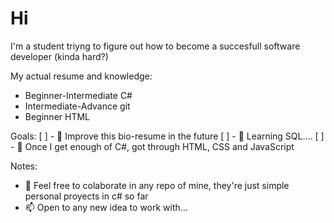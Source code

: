 # Hi

I'm a student triyng to figure out how to become a succesfull software developer (kinda hard?)

My actual resume and knowledge:
- Beginner-Intermediate C#
- Intermediate-Advance git
- Beginner HTML



Goals:
[ ] - 👋 Improve this bio-resume in the future
[ ] - 👀 Learning SQL.... 
[ ] - 🌱 Once I get enough of C#, got through HTML, CSS and JavaScript

Notes:
- 💞️ Feel free to colaborate in any repo of mine, they're just simple personal proyects in c# so far
- 📫 Open to any new idea to work with...
